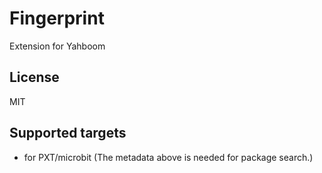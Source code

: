 # Fingerprint

Extension for Yahboom

## License

MIT

## Supported targets

* for PXT/microbit
(The metadata above is needed for package search.)
